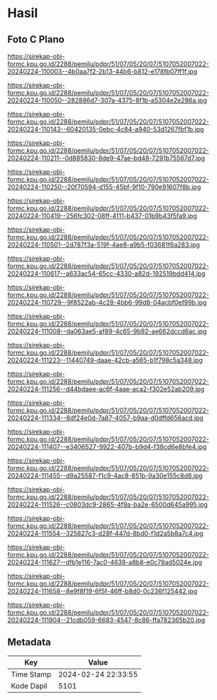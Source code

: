 # Hasil

## Foto C Plano

https://sirekap-obj-formc.kpu.go.id/2288/pemilu/pdpr/51/07/05/20/07/5107052007022-20240224-110003--4b0aa7f2-2b13-44b6-b812-e178fb07ff1f.jpg

https://sirekap-obj-formc.kpu.go.id/2288/pemilu/pdpr/51/07/05/20/07/5107052007022-20240224-110050--282886d7-307a-4375-8f1b-a5304e2e286a.jpg

https://sirekap-obj-formc.kpu.go.id/2288/pemilu/pdpr/51/07/05/20/07/5107052007022-20240224-110143--60420135-0ebc-4c84-a940-53d1267fbf1b.jpg

https://sirekap-obj-formc.kpu.go.id/2288/pemilu/pdpr/51/07/05/20/07/5107052007022-20240224-110211--0d885830-8de9-47ae-bd48-7291b75567d7.jpg

https://sirekap-obj-formc.kpu.go.id/2288/pemilu/pdpr/51/07/05/20/07/5107052007022-20240224-110250--20f70594-d155-45bf-9f10-790e91607f8b.jpg

https://sirekap-obj-formc.kpu.go.id/2288/pemilu/pdpr/51/07/05/20/07/5107052007022-20240224-110419--256fc302-08ff-4111-b437-01b9b43f5fa9.jpg

https://sirekap-obj-formc.kpu.go.id/2288/pemilu/pdpr/51/07/05/20/07/5107052007022-20240224-110501--2d787f3a-519f-4ae8-a9b5-f03681f6a283.jpg

https://sirekap-obj-formc.kpu.go.id/2288/pemilu/pdpr/51/07/05/20/07/5107052007022-20240224-110617--a633ac54-65cc-4330-a82d-192519bdd414.jpg

https://sirekap-obj-formc.kpu.go.id/2288/pemilu/pdpr/51/07/05/20/07/5107052007022-20240224-110729--9f8522ab-4c28-4bb6-99d8-04acbf0ef99b.jpg

https://sirekap-obj-formc.kpu.go.id/2288/pemilu/pdpr/51/07/05/20/07/5107052007022-20240224-111008--da063ae5-af89-4c65-9b92-ae662dccd6ac.jpg

https://sirekap-obj-formc.kpu.go.id/2288/pemilu/pdpr/51/07/05/20/07/5107052007022-20240224-111223--11440749-daae-42cb-a565-b1f798c5a348.jpg

https://sirekap-obj-formc.kpu.go.id/2288/pemilu/pdpr/51/07/05/20/07/5107052007022-20240224-111256--d44bdaee-ac6f-4aae-aca2-f302e52ab209.jpg

https://sirekap-obj-formc.kpu.go.id/2288/pemilu/pdpr/51/07/05/20/07/5107052007022-20240224-111334--8df24e0d-7a87-4057-b9aa-d0dffd656acd.jpg

https://sirekap-obj-formc.kpu.go.id/2288/pemilu/pdpr/51/07/05/20/07/5107052007022-20240224-111407--e3406527-9922-407b-b9d4-f38cd6e8bfe4.jpg

https://sirekap-obj-formc.kpu.go.id/2288/pemilu/pdpr/51/07/05/20/07/5107052007022-20240224-111455--d9a25587-f1c9-4ac8-851b-9a30e155c8d8.jpg

https://sirekap-obj-formc.kpu.go.id/2288/pemilu/pdpr/51/07/05/20/07/5107052007022-20240224-111526--c0803dc9-2865-4f9a-ba2e-6500d645a995.jpg

https://sirekap-obj-formc.kpu.go.id/2288/pemilu/pdpr/51/07/05/20/07/5107052007022-20240224-111554--325827c3-d28f-447d-8bd0-f1d2a5b8a7c4.jpg

https://sirekap-obj-formc.kpu.go.id/2288/pemilu/pdpr/51/07/05/20/07/5107052007022-20240224-111627--dfb1e116-7ac0-4638-a8b8-e0c78ad5024e.jpg

https://sirekap-obj-formc.kpu.go.id/2288/pemilu/pdpr/51/07/05/20/07/5107052007022-20240224-111658--8e9f8f19-6f5f-46ff-b8d0-0c236f125442.jpg

https://sirekap-obj-formc.kpu.go.id/2288/pemilu/pdpr/51/07/05/20/07/5107052007022-20240224-111904--21cdb059-6683-4547-8c86-ffa782365b20.jpg


## Metadata

| Key        | Value               |
| ---------- | ------------------- |
| Time Stamp | 2024-02-24 22:33:55 |
| Kode Dapil | 5101                |



